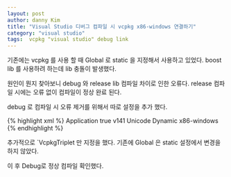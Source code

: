 ```yaml
---
layout: post
author: danny Kim
title: "Visual Studio 디버그 컴파일 시 vcpkg x86-windows 연결하기"
category: "visual studio"
tags:  vcpkg "visual studio" debug link
---
```

기존에는 vcpkg 를 사용 할 때 Global 로 static 을 지정해서 사용하고 있었다.
boost lib 를 사용하려 하는데 lib 충돌이 발생했다.

원인이 뭔지 찾아보니 debug 와 release lib 컴파일 차이로 인한 오류다.
release 컴파일 시에는 오류 없이 컴파일이 정상 완료 된다.

debug 로 컴파일 시 오류 제거를 위해서 따로 설정을 추가 했다.

{% highlight xml %}
<PropertyGroup Condition="'$(Configuration)|$(Platform)'=='Debug|Win32'" Label="Configuration">
    <ConfigurationType>Application</ConfigurationType>
    <UseDebugLibraries>true</UseDebugLibraries>
    <PlatformToolset>v141</PlatformToolset>
    <CharacterSet>Unicode</CharacterSet>
    <UseOfMfc>Dynamic</UseOfMfc>
	<VcpkgTriplet>x86-windows</VcpkgTriplet>
  </PropertyGroup>
{% endhighlight %}

추가적으로 `VcpkgTriplet 만 지정을 했다.
기존에 Global 은 static 설정에서 변경을 하지 않았다.

이 후 Debug로 정상 컴파일 확인했다.
